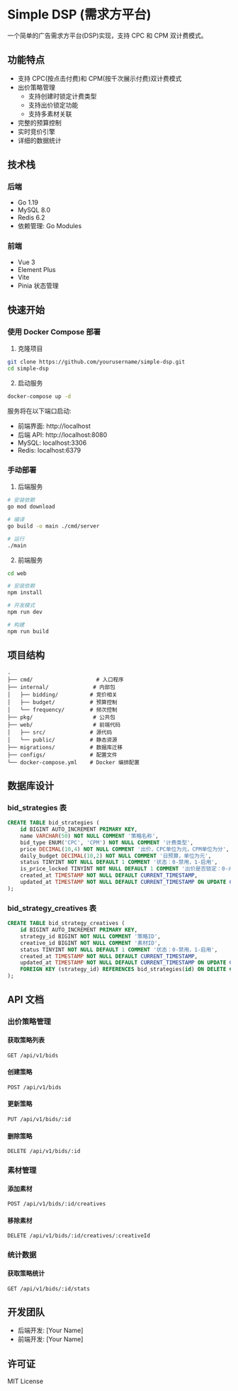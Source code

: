 # Simple DSP (需求方平台)

一个简单的广告需求方平台(DSP)实现，支持 CPC 和 CPM 双计费模式。

## 功能特点

- 支持 CPC(按点击付费)和 CPM(按千次展示付费)双计费模式
- 出价策略管理
  - 支持创建时锁定计费类型
  - 支持出价锁定功能
  - 支持多素材关联
- 完整的预算控制
- 实时竞价引擎
- 详细的数据统计

## 技术栈

### 后端
- Go 1.19
- MySQL 8.0
- Redis 6.2
- 依赖管理: Go Modules

### 前端
- Vue 3
- Element Plus
- Vite
- Pinia 状态管理

## 快速开始

### 使用 Docker Compose 部署

1. 克隆项目
```bash
git clone https://github.com/yourusername/simple-dsp.git
cd simple-dsp
```

2. 启动服务
```bash
docker-compose up -d
```

服务将在以下端口启动:
- 前端界面: http://localhost
- 后端 API: http://localhost:8080
- MySQL: localhost:3306
- Redis: localhost:6379

### 手动部署

1. 后端服务
```bash
# 安装依赖
go mod download

# 编译
go build -o main ./cmd/server

# 运行
./main
```

2. 前端服务
```bash
cd web

# 安装依赖
npm install

# 开发模式
npm run dev

# 构建
npm run build
```

## 项目结构

```
.
├── cmd/                    # 入口程序
├── internal/              # 内部包
│   ├── bidding/          # 竞价相关
│   ├── budget/           # 预算控制
│   └── frequency/        # 频次控制
├── pkg/                   # 公共包
├── web/                   # 前端代码
│   ├── src/              # 源代码
│   └── public/           # 静态资源
├── migrations/           # 数据库迁移
├── configs/              # 配置文件
└── docker-compose.yml    # Docker 编排配置
```

## 数据库设计

### bid_strategies 表
```sql
CREATE TABLE bid_strategies (
    id BIGINT AUTO_INCREMENT PRIMARY KEY,
    name VARCHAR(50) NOT NULL COMMENT '策略名称',
    bid_type ENUM('CPC', 'CPM') NOT NULL COMMENT '计费类型',
    price DECIMAL(10,4) NOT NULL COMMENT '出价，CPC单位为元，CPM单位为分',
    daily_budget DECIMAL(10,2) NOT NULL COMMENT '日预算，单位为元',
    status TINYINT NOT NULL DEFAULT 1 COMMENT '状态：0-禁用，1-启用',
    is_price_locked TINYINT NOT NULL DEFAULT 1 COMMENT '出价是否锁定：0-未锁定，1-锁定',
    created_at TIMESTAMP NOT NULL DEFAULT CURRENT_TIMESTAMP,
    updated_at TIMESTAMP NOT NULL DEFAULT CURRENT_TIMESTAMP ON UPDATE CURRENT_TIMESTAMP
);
```

### bid_strategy_creatives 表
```sql
CREATE TABLE bid_strategy_creatives (
    id BIGINT AUTO_INCREMENT PRIMARY KEY,
    strategy_id BIGINT NOT NULL COMMENT '策略ID',
    creative_id BIGINT NOT NULL COMMENT '素材ID',
    status TINYINT NOT NULL DEFAULT 1 COMMENT '状态：0-禁用，1-启用',
    created_at TIMESTAMP NOT NULL DEFAULT CURRENT_TIMESTAMP,
    updated_at TIMESTAMP NOT NULL DEFAULT CURRENT_TIMESTAMP ON UPDATE CURRENT_TIMESTAMP,
    FOREIGN KEY (strategy_id) REFERENCES bid_strategies(id) ON DELETE CASCADE
);
```

## API 文档

### 出价策略管理

#### 获取策略列表
```
GET /api/v1/bids
```

#### 创建策略
```
POST /api/v1/bids
```

#### 更新策略
```
PUT /api/v1/bids/:id
```

#### 删除策略
```
DELETE /api/v1/bids/:id
```

### 素材管理

#### 添加素材
```
POST /api/v1/bids/:id/creatives
```

#### 移除素材
```
DELETE /api/v1/bids/:id/creatives/:creativeId
```

### 统计数据

#### 获取策略统计
```
GET /api/v1/bids/:id/stats
```

## 开发团队

- 后端开发: [Your Name]
- 前端开发: [Your Name]

## 许可证

MIT License 